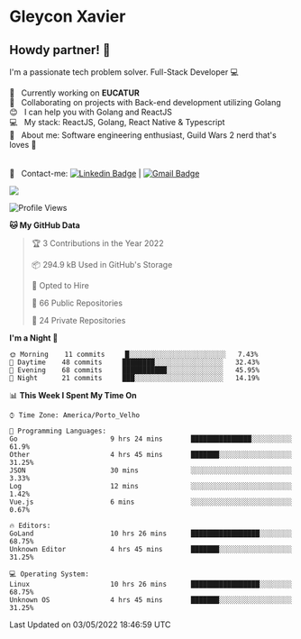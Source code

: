 # Gleycon Xavier

## Howdy partner! 👋

I'm a passionate tech problem solver.
Full-Stack Developer :computer:

 :rocket:  &nbsp; Currently working on **EUCATUR**
 <br/> :purple_heart: &nbsp; Collaborating on projects with Back-end development utilizing Golang
 <br/> :blush: &nbsp; I can help you with Golang and ReactJS
 <br/> :computer: &nbsp; My stack: ReactJS, Golang, React Native & Typescript
 <br/> 💬  &nbsp; About me: Software engineering enthusiast, Guild Wars 2 nerd that's loves :apple:
 <br/>
 <br/>
 <br/> :email: &nbsp; Contact-me: [![Linkedin Badge](https://img.shields.io/badge/-GleyconXavier-blue?style=flat-square&logo=Linkedin&logoColor=white&link=https://www.linkedin.com/in/gleyconxavier/)](https://www.linkedin.com/in/gleyconxavier/) 
| 
[![Gmail Badge](https://img.shields.io/badge/-gleyconxcarlos@gmail.com-c14438?style=flat-square&logo=Gmail&logoColor=white&link=mailto:gleyconxcarlos@gmail.com)](mailto:gleyconxcarlos@gmail.com)

![](https://komarev.com/ghpvc/?username=gleyconxavier)

<!--START_SECTION:waka-->
![Profile Views](http://img.shields.io/badge/Profile%20Views-1-blue)

**🐱 My GitHub Data** 

> 🏆 3 Contributions in the Year 2022
 > 
> 📦 294.9 kB Used in GitHub's Storage 
 > 
> 💼 Opted to Hire
 > 
> 📜 66 Public Repositories 
 > 
> 🔑 24 Private Repositories  
 > 
**I'm a Night 🦉** 

```text
🌞 Morning    11 commits     █░░░░░░░░░░░░░░░░░░░░░░░░   7.43% 
🌆 Daytime    48 commits     ████████░░░░░░░░░░░░░░░░░   32.43% 
🌃 Evening    68 commits     ███████████░░░░░░░░░░░░░░   45.95% 
🌙 Night      21 commits     ███░░░░░░░░░░░░░░░░░░░░░░   14.19%

```


📊 **This Week I Spent My Time On** 

```text
⌚︎ Time Zone: America/Porto_Velho

💬 Programming Languages: 
Go                       9 hrs 24 mins       ███████████████░░░░░░░░░░   61.9% 
Other                    4 hrs 45 mins       ███████░░░░░░░░░░░░░░░░░░   31.25% 
JSON                     30 mins             ░░░░░░░░░░░░░░░░░░░░░░░░░   3.33% 
Log                      12 mins             ░░░░░░░░░░░░░░░░░░░░░░░░░   1.42% 
Vue.js                   6 mins              ░░░░░░░░░░░░░░░░░░░░░░░░░   0.67%

🔥 Editors: 
GoLand                   10 hrs 26 mins      █████████████████░░░░░░░░   68.75% 
Unknown Editor           4 hrs 45 mins       ███████░░░░░░░░░░░░░░░░░░   31.25%

💻 Operating System: 
Linux                    10 hrs 26 mins      █████████████████░░░░░░░░   68.75% 
Unknown OS               4 hrs 45 mins       ███████░░░░░░░░░░░░░░░░░░   31.25%

```


 Last Updated on 03/05/2022 18:46:59 UTC
<!--END_SECTION:waka-->
